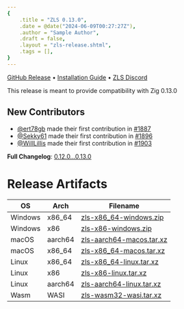 ```yaml
---
{
    .title = "ZLS 0.13.0",
    .date = @date("2024-06-09T00:27:27Z"),
    .author = "Sample Author",
    .draft = false,
    .layout = "zls-release.shtml",
    .tags = [],
} 
---
```


[GitHub Release](https://github.com/zigtools/zls/releases/tag/0.13.0)
•
[Installation Guide](https://github.com/zigtools/zls/wiki/Installation)
•
[ZLS Discord](https://discord.gg/Jp4DHkqkYs)

This release is meant to provide compatibility with Zig 0.13.0

## New Contributors

- [@ert78gb](https://github.com/ert78gb) made their first contribution in [#1887](https://github.com/zigtools/zls/pull/1887)
- [@Sekky61](https://github.com/Sekky61) made their first contribution in [#1896](https://github.com/zigtools/zls/pull/1896)
- [@WillLillis](https://github.com/WillLillis) made their first contribution in [#1903](https://github.com/zigtools/zls/pull/1903)

**Full Changelog**: [0.12.0...0.13.0](https://github.com/zigtools/zls/compare/0.12.0...0.13.0)

# Release Artifacts

<style>
table {
    width: 100%;
    height: 100%;
}
</style>

| OS      | Arch    | Filename                                                                                                      |
| ------- | ------- | ------------------------------------------------------------------------------------------------------------- |
| Windows | x86_64  | [zls-x86_64-windows.zip](https://github.com/zigtools/zls/releases/download/0.12.0/zls-x86_64-windows.zip)     |
| Windows | x86     | [zls-x86-windows.zip](https://github.com/zigtools/zls/releases/download/0.12.0/zls-x86-windows.zip)           |
| macOS   | aarch64 | [zls-aarch64-macos.tar.xz](https://github.com/zigtools/zls/releases/download/0.12.0/zls-aarch64-macos.tar.xz) |
| macOS   | x86_64  | [zls-x86_64-macos.tar.xz](https://github.com/zigtools/zls/releases/download/0.12.0/zls-x86_64-macos.tar.xz)   |
| Linux   | x86_64  | [zls-x86_64-linux.tar.xz](https://github.com/zigtools/zls/releases/download/0.12.0/zls-x86_64-linux.tar.xz)   |
| Linux   | x86     | [zls-x86-linux.tar.xz](https://github.com/zigtools/zls/releases/download/0.12.0/zls-x86-linux.tar.xz)         |
| Linux   | aarch64 | [zls-aarch64-linux.tar.xz](https://github.com/zigtools/zls/releases/download/0.12.0/zls-aarch64-linux.tar.xz) |
| Wasm    | WASI    | [zls-wasm32-wasi.tar.xz](https://github.com/zigtools/zls/releases/download/0.12.0/zls-wasm32-wasi.tar.xz)     |
